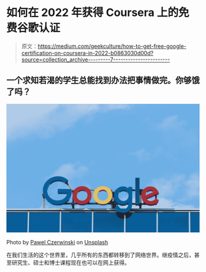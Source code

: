 # 如何在 2022 年获得 Coursera 上的免费谷歌认证

> 原文：<https://medium.com/geekculture/how-to-get-free-google-certification-on-coursera-in-2022-b0863030d00d?source=collection_archive---------7----------------------->

## 一个求知若渴的学生总能找到办法把事情做完。你够饿了吗？

![](img/40c3ecb8e69007bd884a8293a454a254.png)

Photo by [Pawel Czerwinski](https://unsplash.com/@pawel_czerwinski?utm_source=medium&utm_medium=referral) on [Unsplash](https://unsplash.com?utm_source=medium&utm_medium=referral)

在我们生活的这个世界里，几乎所有的东西都转移到了网络世界。继疫情之后，甚至研究生、硕士和博士课程现在也可以在网上获得。